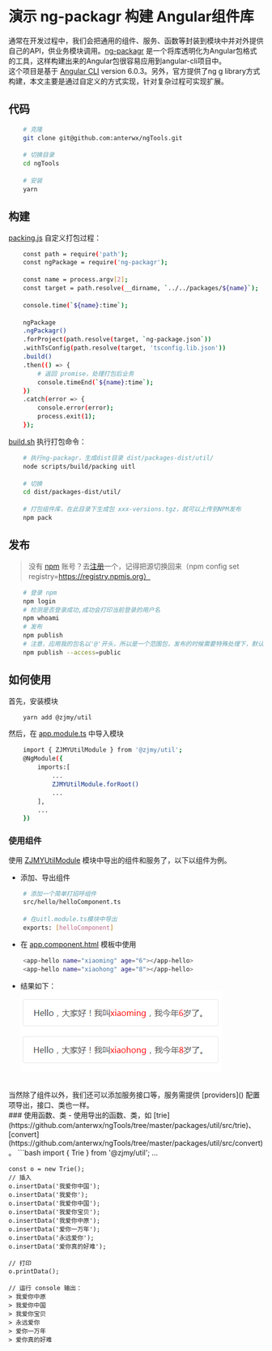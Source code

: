 # 演示 ng-packagr 构建 Angular组件库
 通常在开发过程中，我们会把通用的组件、服务、函数等封装到模块中并对外提供自己的API，供业务模块调用。[ng-packagr](https://www.npmjs.com/package/ng-packagr) 是一个将库透明化为Angular包格式的工具，这样构建出来的Angular包很容易应用到angular-cli项目中。<br>
这个项目是基于 [Angular CLI](https://github.com/angular/angular-cli) version 6.0.3。另外，官方提供了ng g library方式构建，本文主要是通过自定义的方式实现，针对复杂过程可实现扩展。

## 代码
```bash
    # 克隆
    git clone git@github.com:anterwx/ngTools.git

    # 切换目录
    cd ngTools

    # 安装
    yarn
```
## 构建
[packing.js](https://github.com/anterwx/ngTools/blob/master/scripts/build/packing.js) 自定义打包过程：
```bash
    const path = require('path');
    const ngPackage = require('ng-packagr');

    const name = process.argv[2];
    const target = path.resolve(__dirname, `../../packages/${name}`);

    console.time(`${name}:time`);

    ngPackage
    .ngPackagr()
    .forProject(path.resolve(target, `ng-package.json`))
    .withTsConfig(path.resolve(target, 'tsconfig.lib.json'))
    .build()
    .then(() => {
        # 返回 promise，处理打包后业务
        console.timeEnd(`${name}:time`);
    })
    .catch(error => {
        console.error(error);
        process.exit(1);
    });
```
[build.sh](https://github.com/anterwx/ngTools/blob/master/build.sh) 执行打包命令：
```bash
    # 执行ng-packagr，生成dist目录 dist/packages-dist/util/
    node scripts/build/packing uitl

    # 切换
    cd dist/packages-dist/util/

    # 打包组件库，在此目录下生成包 xxx-versions.tgz，就可以上传到NPM发布
    npm pack
```
## 发布
> 没有 [npm](https://www.npmjs.com/) 账号？去[注册](https://www.npmjs.com/signup)一个，记得把源切换回来（npm config set registry=https://registry.npmjs.org）
```bash
    # 登录 npm
    npm login
    # 检测是否登录成功,成功会打印当前登录的用户名
    npm whoami
    # 发布
    npm publish
    # 注意，应用我的包名以'@'开头，所以是一个范围包，发布的时候需要特殊处理下，默认情况下NPM会你注册名或者加入的组织为一个scope范围，所以包名是@zjmy/util的话，注册名或组织名称就应该是zjmy，才能顺利发布到NPM上
    npm publish --access=public

```

## 如何使用
首先，安装模块
```bash
    yarn add @zjmy/util
```
然后，在 [app.module.ts](https://github.com/anterwx/ngTools/blob/master/src/app/app.module.ts) 中导入模块
```bash
    import { ZJMYUtilModule } from '@zjmy/util';
    @NgModule({
        imports:[
            ...
            ZJMYUtilModule.forRoot()
            ...
        ],
        ...
    })
```
### 使用组件
使用 [ZJMYUtilModule](https://github.com/anterwx/ngTools/blob/master/packages/util/util.module.ts) 模块中导出的组件和服务了，以下以组件为例。

+ 添加、导出组件
```bash
    # 添加一个简单打招呼组件
    src/hello/helloComponent.ts

    # 在uitl.module.ts模块中导出
    exports: [helloComponent]
```
+ 在 [app.component.html](https://github.com/anterwx/ngTools/blob/master/src/app/app.component.html) 模板中使用
```bash
    <app-hello name="xiaoming" age="6"></app-hello>
    <app-hello name="xiaohong" age="8"></app-hello>
```
+ 结果如下：<br>
![app-hello](/src/assets/img/hello.png)
<br>
当然除了组件以外，我们还可以添加服务接口等，服务需提供 [providers]() 配置项导出，接口、类也一样。
<br>
### 使用函数、类 
- 使用导出的函数、类，如 [trie](https://github.com/anterwx/ngTools/tree/master/packages/util/src/trie)、[convert](https://github.com/anterwx/ngTools/tree/master/packages/util/src/convert) 。
```bash
    import { Trie } from '@zjmy/util';
    ...

    const o = new Trie();
    // 插入
    o.insertData('我爱你中国');
    o.insertData('我爱你');
    o.insertData('我爱你中国');
    o.insertData('我爱你宝贝');
    o.insertData('我爱你中原');
    o.insertData('爱你一万年');
    o.insertData('永远爱你');
    o.insertData('爱你真的好难');

    // 打印
    o.printData();
    
    // 运行 console 输出：
    > 我爱你中原
    > 我爱你中国
    > 我爱你宝贝
    > 永远爱你
    > 爱你一万年
    > 爱你真的好难
```
    
